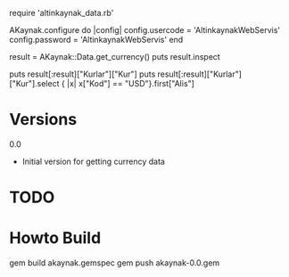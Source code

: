 

require 'altinkaynak_data.rb'

AKaynak.configure do |config|
	config.usercode = 'AltinkaynakWebServis'
	config.password = 'AltinkaynakWebServis'
end

result = AKaynak::Data.get_currency()
puts result.inspect

puts result[:result]["Kurlar"]["Kur"]
puts result[:result]["Kurlar"]["Kur"].select { |x| x["Kod"] == "USD"}.first["Alis"]


Versions
========
0.0
- Initial version for getting currency data


TODO
==========


Howto Build
===========
gem build akaynak.gemspec
gem push akaynak-0.0.gem
